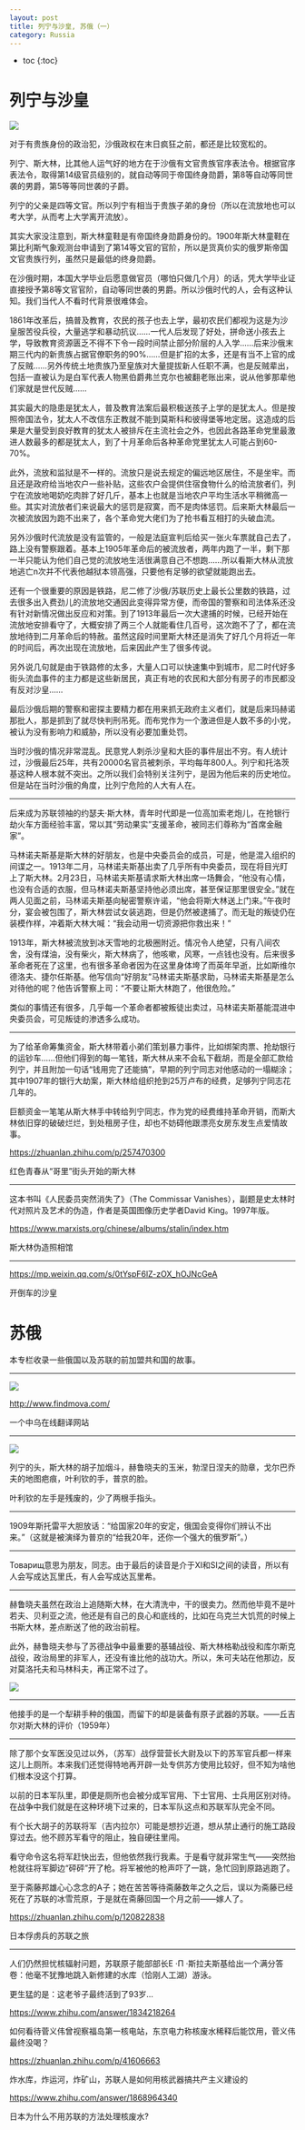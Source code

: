 ```yaml
---
layout: post
title: 列宁与沙皇, 苏俄（一）
category: Russia 
---
```


* toc
{:toc}

# 列宁与沙皇

![](/images/img4/Lenin.jpg)

对于有贵族身份的政治犯，沙俄政权在末日疯狂之前，都还是比较宽松的。

列宁、斯大林，比其他人运气好的地方在于沙俄有文官贵族官序表法令。根据官序表法令，取得第14级官员级别的，就自动等同于帝国终身勋爵，第8等自动等同世袭的男爵，第5等等同世袭的子爵。

列宁的父亲是四等文官。所以列宁有相当于贵族子弟的身份（所以在流放地也可以考大学，从而考上大学离开流放）。

其实大家没注意到，斯大林童鞋是有帝国终身勋爵身份的。1900年斯大林童鞋在第比利斯气象观测台申请到了第14等文官的官阶，所以是货真价实的俄罗斯帝国文官贵族行列，虽然只是最低的终身勋爵。

在沙俄时期，本国大学毕业后愿意做官员（哪怕只做几个月）的话，凭大学毕业证直接授予第8等文官官阶，自动等同世袭的男爵。所以沙俄时代的人，会有这种认知。我们当代人不看时代背景很难体会。

1861年改革后，搞普及教育，农民的孩子也去上学，最初农民们都视为这是为沙皇服苦役兵役，大量逃学和暴动抗议……一代人后发现了好处，拼命送小孩去上学，导致教育资源匮乏不得不下令一段时间禁止部分阶层的人入学……后来沙俄末期三代内的新贵族占据官僚职务的90%……但是扩招的太多，还是有当不上官的成了反贼……另外传统土地贵族乃至皇族对大量提拔新人任职不满，也是反贼辈出，包括一直被认为是白军代表人物黑伯爵弗兰克尔也被翻老账出来，说从他爹那辈他们家就是世代反贼……

其实最大的隐患是犹太人，普及教育法案后最积极送孩子上学的是犹太人。但是按照帝国法令，犹太人不改信东正教就不能到莫斯科和彼得堡等地定居。这造成的后果是大量受到良好教育的犹太人被排斥在主流社会之外，也因此各路革命党里最激进人数最多的都是犹太人，到了十月革命后各种革命党里犹太人可能占到60-70%。

此外，流放和监狱是不一样的。流放只是说去规定的偏远地区居住，不是坐牢。而且还是政府给当地农户一些补贴，这些农户会提供住宿食物什么的给流放者们，列宁在流放地喝奶吃肉胖了好几斤，基本上也就是当地农户平均生活水平稍微高一些。其实对流放者们来说最大的惩罚是寂寞，而不是肉体惩罚。后来斯大林最后一次被流放因为跑不出来了，各个革命党大佬们为了抢书看互相打的头破血流。

另外沙俄时代流放是没有监管的，一般是法庭宣判后给买一张火车票就自己去了，路上没有警察跟着。基本上1905年革命后的被流放者，两年内跑了一半，剩下那一半只能认为他们自己觉的流放地生活很满意自己不想跑……所以看斯大林从流放地逃亡n次并不代表他越狱本领高强，只要他有足够的欲望就能跑出去。

还有一个很重要的原因是铁路，尼二修了沙俄/苏联历史上最长公里数的铁路，过去很多出入费劲儿的流放地交通因此变得异常方便，而帝国的警察和司法体系还没有针对新情况做出反应和对策。到了1913年最后一次大逮捕的时候，已经开始在流放地安排看守了，大概安排了两三个人就能看住几百号，这次跑不了了，都在流放地待到二月革命后的特赦。虽然这段时间里斯大林还是消失了好几个月将近一年的时间后，再次出现在流放地，后来因此产生了很多传说。

另外说几句就是由于铁路修的太多，大量人口可以快速集中到城市，尼二时代好多街头流血事件的主力都是这些新居民，真正有地的农民和大部分有房子的市民都没有反对沙皇……

最后沙俄后期的警察和密探主要精力都在用来抓无政府主义者们，就是后来玛赫诺那批人，那是抓到了就尽快判刑吊死。而布党作为一个激进但是人数不多的小党，被认为没有影响力和威胁，所以没有必要加重处罚。

当时沙俄的情况非常混乱。民意党人刺杀沙皇和大臣的事件层出不穷。有人统计过，沙俄最后25年，共有20000名官员被刺杀，平均每年800人。列宁和托洛茨基这种人根本就不突出。之所以我们会特别关注列宁，是因为他后来的历史地位。但是站在当时沙俄的角度，比列宁危险的人大有人在。

---

后来成为苏联领袖的约瑟夫·斯大林，青年时代即是一位高加索老炮儿，在抢银行劫火车方面经验丰富，常以其“劳动果实”支援革命，被同志们尊称为“首席金融家”。

马林诺夫斯基是斯大林的好朋友，也是中央委员会的成员，可是，他是混入组织的间谍之一。1913年二月，马林诺夫斯基出卖了几乎所有中央委员，现在将目光盯上了斯大林。2月23日，马林诺夫斯基请求斯大林出席一场舞会，“他没有心情，也没有合适的衣服，但马林诺夫斯基坚持他必须出席，甚至保证那里很安全。”就在两人见面之前，马林诺夫斯基向秘密警察许诺，“他会将斯大林送上门来。”午夜时分，宴会被包围了，斯大林尝试女装逃跑，但是仍然被逮捕了。而无耻的叛徒仍在装模作样，冲着斯大林大喊：“我会动用一切资源把你救出来！”

1913年，斯大林被流放到冰天雪地的北极圈附近。情况令人绝望，只有八间农舍，没有煤油，没有柴火，斯大林病了，他咳嗽，风寒，一点钱也没有。后来很多革命者死在了这里，也有很多革命者因为在这里身体垮了而英年早逝，比如斯维尔德洛夫、捷尔任斯基。他写信向“好朋友”马林诺夫斯基求助，马林诺夫斯基是怎么对待他的呢？他告诉警察上司：“不要让斯大林跑了，他很危险。”

类似的事情还有很多，几乎每一个革命者都被叛徒出卖过，马林诺夫斯基能混进中央委员会，可见叛徒的渗透多么成功。

---

为了给革命筹集资金，斯大林带着小弟们策划暴力事件，比如绑架肉票、抢劫银行的运钞车......但他们得到的每一笔钱，斯大林从来不会私下截胡，而是全部汇款给列宁，并且附加一句话“钱用完了还能搞”，早期的列宁同志对他感动的一塌糊涂；其中1907年的银行大劫案，斯大林给组织抢到25万卢布的经费，足够列宁同志花几年的。

巨额资金一笔笔从斯大林手中转给列宁同志，作为党的经费维持革命开销，而斯大林依旧穿的破破烂烂，到处租房子住，却也不妨碍他跟漂亮女房东发生点爱情故事。

https://zhuanlan.zhihu.com/p/257470300

红色青春从“哥里”街头开始的斯大林

---

这本书叫《人民委员突然消失了》（The Commissar Vanishes），副题是史太林时代对照片及艺术的伪造，作者是英国图像历史学者David King。1997年版。

https://www.marxists.org/chinese/albums/stalin/index.htm

斯大林伪造照相馆

---

https://mp.weixin.qq.com/s/0tYspF6lZ-zOX_hOJNcGeA

开倒车的沙皇

# 苏俄

本专栏收录一些俄国以及苏联的前加盟共和国的故事。

---

![](/images/img4/Soviet.jpg)

http://www.findmova.com/

一个中乌在线翻译网站

---

![](/images/img4/Russian_6.jpg)

列宁的头，斯大林的胡子加烟斗，赫鲁晓夫的玉米，勃涅日涅夫的勋章，戈尔巴乔夫的地图疤痕，叶利钦的手，普京的脸。

叶利钦的左手是残废的，少了两根手指头。

---

1909年斯托雷平大胆放话：“给国家20年的安定，俄国会变得你们辨认不出来。”（这就是被演绎为普京的“给我20年，还你一个强大的俄罗斯”。）

---

Товарищ意思为朋友，同志。由于最后的读音是介于XI和SI之间的读音，所以有人会写成达瓦里氏，有人会写成达瓦里希。

---

赫鲁晓夫虽然在政治上追随斯大林，在大清洗中，干的很卖力。然而他毕竟不是叶若夫、贝利亚之流，他还是有自己的良心和底线的，比如在乌克兰大饥荒的时候上书斯大林，差点断送了他的政治前程。

此外，赫鲁晓夫参与了苏德战争中最重要的基辅战役、斯大林格勒战役和库尔斯克战役，政治局里的非军人，还没有谁比他的战功大。所以，朱可夫站在他那边，反对莫洛托夫和马林科夫，再正常不过了。

![](/images/img4/joke_2.jpg)

---

他接手的是一个犁耕手种的俄国，而留下的却是装备有原子武器的苏联。——丘吉尔对斯大林的评价（1959年）

---

除了那个女军医没见过以外，（苏军）战俘营营长大尉及以下的苏军官兵都一样来这儿上厕所。本来我们还觉得特地再开辟一处专供苏方使用比较好，但不知为啥他们根本没这个打算。

以前的日本军队里，即便是厕所也会被分成军官用、下士官用、士兵用区别对待。在战争中我们就是在这种环境下过来的，日本军队这点和苏联军队完全不同。

有个长大胡子的苏联将军（吉内拉尔）可能是想抄近道，想从禁止通行的施工路段穿过去。他不顾苏军看守的阻止，独自硬往里闯。

看守命令这名将军赶快出去，但他依然我行我素。于是看守就非常生气——突然抬枪就往将军脚边“砰砰”开了枪。将军被他的枪声吓了一跳，急忙回到原路逃跑了。

至于斋藤邦雄心心念念的A子；她在苦苦等待斋藤数年之久之后，误以为斋藤已经死在了苏联的冰雪荒原，于是就在斋藤回国一个月之前——嫁人了。

https://zhuanlan.zhihu.com/p/120822838

日本俘虏兵的苏联之旅

---

人们仍然担忧核辐射问题，苏联原子能部部长Е ·П ·斯拉夫斯基给出一个满分答卷：他毫不犹豫地跳入新修建的水库（恰刚人工湖）游泳。

更生猛的是：这老爷子最终活到了93岁…

https://www.zhihu.com/answer/1834218264

如何看待菅义伟曾视察福岛第一核电站，东京电力称核废水稀释后能饮用，菅义伟最终没喝？

https://zhuanlan.zhihu.com/p/41606663

炸水库，炸运河，炸矿山，苏联人是如何用核武器搞共产主义建设的

https://www.zhihu.com/answer/1868964340

日本为什么不用苏联的方法处理核废水?
